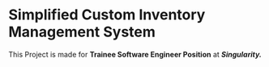# Simplified Custom Inventory Management System

This Project is made for <b>Trainee Software Engineer Position</b> at <b><i>Singularity.</b></i>
